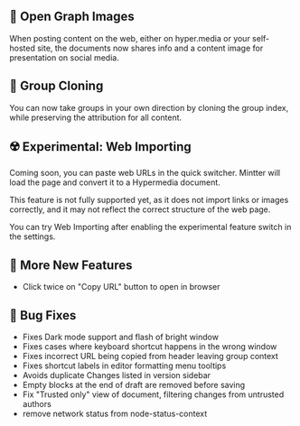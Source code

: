 ## 🌆 Open Graph Images

When posting content on the web, either on hyper.media or your self-hosted site, the documents now shares info and a content image for presentation on social media.

## 🪩 Group Cloning

You can now take groups in your own direction by cloning the group index, while preserving the attribution for all content.

## ☢️ Experimental: Web Importing

Coming soon, you can paste web URLs in the quick switcher. Mintter will load the page and convert it to a Hypermedia document.

This feature is not fully supported yet, as it does not import links or images correctly, and it may not reflect the correct structure of the web page.

You can try Web Importing after enabling the experimental feature switch in the settings.

## 🎉 More New Features

- Click twice on "Copy URL" button to open in browser

## 🐛 Bug Fixes

- Fixes Dark mode support and flash of bright window
- Fixes cases where keyboard shortcut happens in the wrong window
- Fixes incorrect URL being copied from header leaving group context
- Fixes shortcut labels in editor formatting menu tooltips
- Avoids duplicate Changes listed in version sidebar
- Empty blocks at the end of draft are removed before saving
- Fix "Trusted only" view of document, filtering changes from untrusted authors
- remove network status from node-status-context
